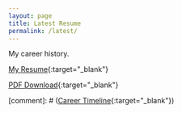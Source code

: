 ```yaml
---
layout: page
title: Latest Resume
permalink: /latest/
---
```


My career history.

[My Resume](../index-traditional.html){:target="_blank"}


[PDF Download](../Resume_Aug_24_2021_ABA_VijayVenkata.pdf){:target="_blank"}


[comment]: # ([Career Timeline](../career-timeline.html){:target="_blank"})